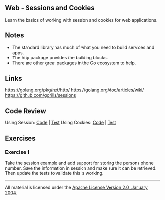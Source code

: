 ## Web - Sessions and Cookies

Learn the basics of working with session and cookies for web applications.

## Notes

* The standard library has much of what you need to build services and apps.
* The http package provides the building blocks.
* There are other great packages in the Go ecosystem to help.

## Links

https://golang.org/pkg/net/http/
https://golang.org/doc/articles/wiki/
https://github.com/gorilla/sessions

## Code Review

Using Session: [Code](example1/main.go) | [Test](example1/main_test.go)
Using Cookies: [Code](example2/main.go) | [Test](example2/main_test.go)

## Exercises

### Exercise 1

Take the session example and add support for storing the persons phone number. Save the information in session and make sure it can be retrieved. Then update the tests to validate this is working.
___
All material is licensed under the [Apache License Version 2.0, January 2004](http://www.apache.org/licenses/LICENSE-2.0).
